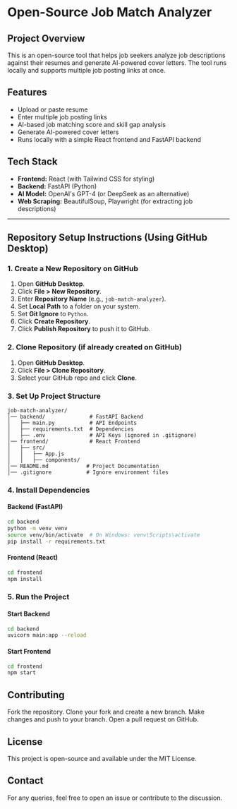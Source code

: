 # Open-Source Job Match Analyzer

## Project Overview

This is an open-source tool that helps job seekers analyze job descriptions against their resumes and generate AI-powered cover letters. The tool runs locally and supports multiple job posting links at once.

## Features

- Upload or paste resume
- Enter multiple job posting links
- AI-based job matching score and skill gap analysis
- Generate AI-powered cover letters
- Runs locally with a simple React frontend and FastAPI backend

## Tech Stack

- **Frontend:** React (with Tailwind CSS for styling)
- **Backend:** FastAPI (Python)
- **AI Model:** OpenAI's GPT-4 (or DeepSeek as an alternative)
- **Web Scraping:** BeautifulSoup, Playwright (for extracting job descriptions)

---

## Repository Setup Instructions (Using GitHub Desktop)

### 1. Create a New Repository on GitHub

1. Open **GitHub Desktop**.
2. Click **File > New Repository**.
3. Enter **Repository Name** (e.g., `job-match-analyzer`).
4. Set **Local Path** to a folder on your system.
5. Set **Git Ignore** to `Python`.
6. Click **Create Repository**.
7. Click **Publish Repository** to push it to GitHub.

### 2. Clone Repository (if already created on GitHub)

1. Open **GitHub Desktop**.
2. Click **File > Clone Repository**.
3. Select your GitHub repo and click **Clone**.

### 3. Set Up Project Structure

```plaintext
job-match-analyzer/
│── backend/              # FastAPI Backend
│   ├── main.py           # API Endpoints
│   ├── requirements.txt  # Dependencies
│   ├── .env              # API Keys (ignored in .gitignore)
│── frontend/             # React Frontend
│   ├── src/
│   │   ├── App.js
│   │   ├── components/
│── README.md            # Project Documentation
│── .gitignore           # Ignore environment files
```

### 4. Install Dependencies

#### Backend (FastAPI)

```bash
cd backend
python -m venv venv
source venv/bin/activate  # On Windows: venv\Scripts\activate
pip install -r requirements.txt
```

#### Frontend (React)

```bash
cd frontend
npm install
```

### 5. Run the Project

#### Start Backend

```bash
cd backend
uvicorn main:app --reload
```

#### Start Frontend

```bash
cd frontend
npm start
```

## Contributing

Fork the repository.
Clone your fork and create a new branch.
Make changes and push to your branch.
Open a pull request on GitHub.

## License

This project is open-source and available under the MIT License.

## Contact

For any queries, feel free to open an issue or contribute to the discussion.
